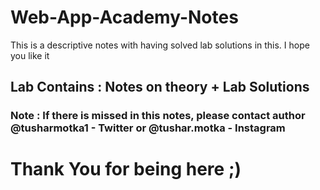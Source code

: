 # Web-App-Academy-Notes
This is a descriptive notes with having solved lab solutions in this. I hope you like it

## Lab Contains : Notes on theory + Lab Solutions

### Note : If there is missed in this notes, please contact author @tusharmotka1 - Twitter or @tushar.motka - Instagram

# Thank You for being here ;)
